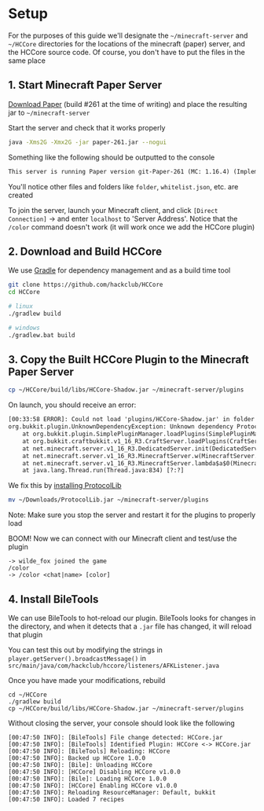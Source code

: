 # Setup

For the purposes of this guide we'll designate the `~/minecraft-server` and `~/HCCore` directories for the locations of the minecraft (paper) server, and the HCCore source code. Of course, you don't have to put the files in the same place

## 1. Start Minecraft Paper Server

[Download Paper](https://papermc.io/downloads) (build #261 at the time of writing) and place the resulting jar to `~/minecraft-server`

Start the server and check that it works properly

```sh
java -Xms2G -Xmx2G -jar paper-261.jar --nogui
```

Something like the following should be outputted to the console

```txt
This server is running Paper version git-Paper-261 (MC: 1.16.4) (Implementing API version 1.16.4-R0.1-SNAPSHOT)
```

You'll notice other files and folders like `folder`, `whitelist.json`, etc. are created

To join the server, launch your Minecraft client, and click `[Direct Connection]` -> and enter `localhost` to 'Server Address'. Notice that the `/color` command doesn't work (it will work once we add the HCCore plugin)

## 2. Download and Build HCCore

We use [Gradle](https://gradle.org/install) for dependency management and as a build time tool

```sh
git clone https://github.com/hackclub/HCCore
cd HCCore

# linux
./gradlew build

# windows
./gradlew.bat build
```

## 3. Copy the Built HCCore Plugin to the Minecraft Paper Server

```sh
cp ~/HCCore/build/libs/HCCore-Shadow.jar ~/minecraft-server/plugins
```

On launch, you should receive an error:

```txt
[00:33:58 ERROR]: Could not load 'plugins/HCCore-Shadow.jar' in folder 'plugins'
org.bukkit.plugin.UnknownDependencyException: Unknown dependency ProtocolLib. Please download and install ProtocolLib to run this plugin.
	at org.bukkit.plugin.SimplePluginManager.loadPlugins(SimplePluginManager.java:272) ~[patched_1.16.4.jar:git-Paper-261]
	at org.bukkit.craftbukkit.v1_16_R3.CraftServer.loadPlugins(CraftServer.java:389) ~[patched_1.16.4.jar:git-Paper-261]
	at net.minecraft.server.v1_16_R3.DedicatedServer.init(DedicatedServer.java:206) ~[patched_1.16.4.jar:git-Paper-261]
	at net.minecraft.server.v1_16_R3.MinecraftServer.w(MinecraftServer.java:939) ~[patched_1.16.4.jar:git-Paper-261]
	at net.minecraft.server.v1_16_R3.MinecraftServer.lambda$a$0(MinecraftServer.java:177) ~[patched_1.16.4.jar:git-Paper-261]
	at java.lang.Thread.run(Thread.java:834) [?:?]
```

We fix this by [installing ProtocolLib](https://www.spigotmc.org/resources/protocollib.1997/)

```sh
mv ~/Downloads/ProtocolLib.jar ~/minecraft-server/plugins
```

Note: Make sure you stop the server and restart it for the plugins to properly load

BOOM! Now we can connect with our Minecraft client and test/use the plugin

```text
-> wilde_fox joined the game
/color
-> /color <chat|name> [color]
```

## 4. Install BileTools

We can use BileTools to hot-reload our plugin. BileTools looks for changes in the directory, and when it detects that a `.jar` file has changed, it will reload that plugin

You can test this out by modifying the strings in `player.getServer().broadcastMessage()` in `src/main/java/com/hackclub/hccore/listeners/AFKListener.java`

Once you have made your modifications, rebuild

```
cd ~/HCCore
./gradlew build
cp ~/HCCore/build/libs/HCCore-Shadow.jar ~/minecraft-server/plugins
```

Without closing the server, your console should look like the following

```text
[00:47:50 INFO]: [BileTools] File change detected: HCCore.jar
[00:47:50 INFO]: [BileTools] Identified Plugin: HCCore <-> HCCore.jar
[00:47:50 INFO]: [BileTools] Reloading: HCCore
[00:47:50 INFO]: Backed up HCCore 1.0.0
[00:47:50 INFO]: [Bile]: Unloading HCCore
[00:47:50 INFO]: [HCCore] Disabling HCCore v1.0.0
[00:47:50 INFO]: [Bile]: Loading HCCore 1.0.0
[00:47:50 INFO]: [HCCore] Enabling HCCore v1.0.0
[00:47:50 INFO]: Reloading ResourceManager: Default, bukkit
[00:47:50 INFO]: Loaded 7 recipes
```
